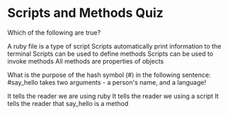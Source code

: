 # Scripts and Methods Quiz

<quiz>
  <question multiple>
      <p>Which of the following are true?</p>
      <answer correct>A ruby file is a type of script</answer>
      <answer>Scripts automatically print information to the terminal</answer>
      <answer correct>Scripts can be used to define methods</answer>
      <answer correct>Scripts can be used to invoke methods</answer>
      <answer correct>All methods are properties of objects</answer>
  </question>

  <question>
    <p>What is the purpose of the hash symbol (#) in the following sentence: #say_hello takes two arguments - a person's name, and a language!</p>
    <answer>It tells the reader we are using ruby</answer>
    <answer>It tells the reader we using a script</answer>
    <answer correct>It tells the reader that say_hello is a method</answer>
  </question>
</quiz>
